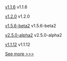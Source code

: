 
[v1.1.6](https://github.com/hyperledger/firefly-transaction-manager/releases/tag/v1.1.6) v1.1.6

[v1.2.0](https://github.com/hyperledger/firefly-sdk-nodejs/releases/tag/v1.2.0) v1.2.0

[v1.5.6-beta2](https://github.com/hyperledger/fabric-ca/releases/tag/v1.5.6-beta2) v1.5.6-beta2

[v2.5.0-alpha2](https://github.com/hyperledger/fabric/releases/tag/v2.5.0-alpha2) v2.5.0-alpha2

[v1.1.12](https://github.com/hyperledger/firefly-sdk-nodejs/releases/tag/v1.1.12) v1.1.12


[See more >>>](https://start-here.hyperledger.org/releases)
